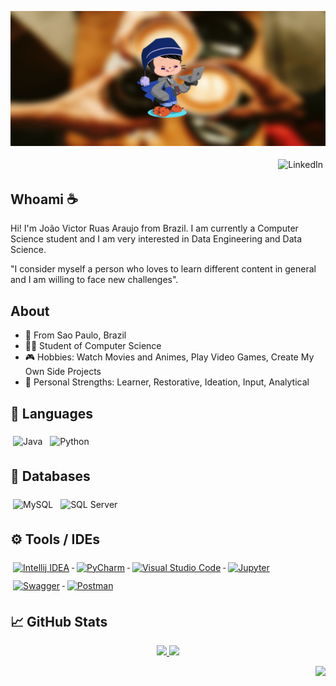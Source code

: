 
![readme](./images/cover3.jpg)
<p align="right">
  <a href="https://www.linkedin.com/in/jvruas" target="_blank" style="text-decoration: none;">
    <img src="https://img.shields.io/badge/LinkedIn-0077B5?style=for-the-badge&logo=linkedin&logoColor=white" alt="LinkedIn" style="vertical-align:top; margin:4px">
</p>

## Whoami ☕
Hi! I'm João Victor Ruas Araujo from Brazil. I am currently a Computer Science student and I am very interested in Data Engineering and Data Science.

"I consider myself a person who loves to learn different content in general and I am willing to face new challenges".

## About

-   📍 From Sao Paulo, Brazil
-   👨‍💻 Student of Computer Science
-   🎮 Hobbies: Watch Movies and Animes, Play Video Games, Create My Own Side Projects
-   💪 Personal Strengths: Learner, Restorative, Ideation, Input, Analytical


## 🔨 Languages

<a href="https://www.java.com/en" target="_blank" style="text-decoration: none;">
    <img src="https://img.shields.io/badge/java-%23ED8B00.svg?style=for-the-badge&logo=java&logoColor=black" alt="Java" style="vertical-align:top; margin:6px 4px">
</a> 
<a href="https://www.python.org" target="_blank" style="text-decoration: none;">
    <img src="https://img.shields.io/badge/Python-3776AB?style=for-the-badge&logo=python&logoColor=white" alt="Python" style="vertical-align:top; margin:6px 4px">
</a>

## 🔧 Databases


<a href="https://www.mysql.com" target="_blank" style="text-decoration: none;">
    <img src="https://img.shields.io/badge/mysql-%2300f.svg?style=for-the-badge&logo=mysql&logoColor=white" alt="MySQL" style="vertical-align:top; margin:6px 4px">
</a>
<a href="https://www.microsoft.com/en-us/sql-server" target="_blank" style="text-decoration: none;">
    <img src="https://img.shields.io/badge/Microsoft_SQL_Server-CC2927?style=for-the-badge&logo=microsoft-sql-server&logoColor=white" alt="SQL Server" style="vertical-align:top; margin:6px 4px">
</a>

## ⚙️ Tools / IDEs

<a href="https://www.jetbrains.com/idea" target="_blank">
    <img src="https://img.shields.io/badge/IntelliJIDEA-000000.svg?style=for-the-badge&logo=intellij-idea&logoColor=white" alt="Intellij IDEA" style="vertical-align:top; margin:6px 4px">
</a>
<a href="https://www.jetbrains.com/pycharm" target="_blank">
    <img src="https://img.shields.io/badge/pycharm-140?style=for-the-badge&logo=pycharm&logoColor=black&color=black&labelColor=white" alt="PyCharm" style="vertical-align:top; margin:6px 4px">
</a>
<a href="https://code.visualstudio.com" target="_blank">
    <img src="https://img.shields.io/badge/Visual%20Studio%20Code-0078d7.svg?style=for-the-badge&logo=visual-studio-code&logoColor=white" alt="Visual Studio Code" style="vertical-align:top; margin:6px 4px">
</a>
<a href="https://jupyter.org" target="_blank">
    <img src="https://img.shields.io/badge/jupyter-%23FA0F00.svg?style=for-the-badge&logo=jupyter&logoColor=white" alt="Jupyter" style="vertical-align:top; margin:6px 4px">
</a>
<a href="https://swagger.io" target="_blank">
    <img src="https://img.shields.io/badge/-Swagger-%23Clojure?style=for-the-badge&logo=swagger&logoColor=white" alt="Swagger" style="vertical-align:top; margin:6px 4px">
</a>
<a href="https://www.postman.com" target="_blank">
    <img src="https://img.shields.io/badge/Postman-FF6C37?style=for-the-badge&logo=postman&logoColor=white" alt="Postman" style="vertical-align:top; margin:6px 4px">
</a>

## &#x1f4c8; GitHub Stats

<p align="center">
	<a href="https://github.com/jvruas/jvruas" target="_blank">
	    <img widht="48%" height="194px" src="https://github-readme-stats.vercel.app/api?username=jvruas&show_icons=true&theme=gruvbox"/>
	</a>
	<a href="https://github.com/jvruas/jvruas" target="_blank">
	  <img widht="50%" height="194px" src="https://github-readme-stats.vercel.app/api/top-langs/?username=jvruas&hide=html&title_color=D8A52C&text_color=8DBF7B&icon_color=a9fef7&bg_color=282828&layout=compact" />
	</a>
</p>
<p align="right">
<img src="https://komarev.com/ghpvc/?username=jvruas&style=plastic&label=Views"><img>
</p>
